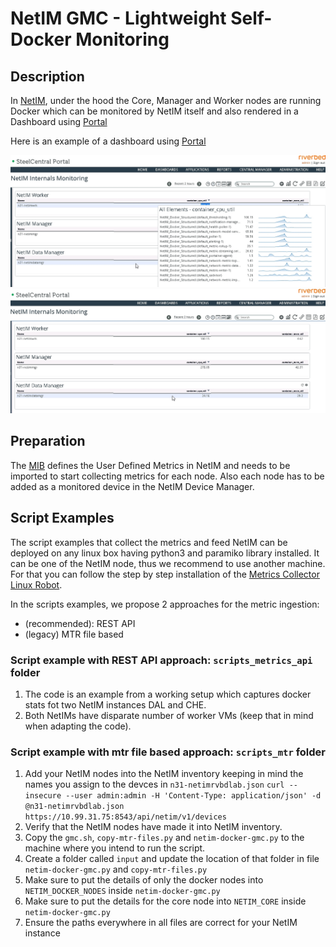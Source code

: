 # NetIM GMC - Lightweight Self-Docker Monitoring

## Description

In [NetIM](https://www.riverbed.com/products/npm/netim.html), under the hood the Core, Manager and Worker nodes are running Docker which can be monitored by NetIM itself and also rendered in a Dashboard using [Portal](https://www.riverbed.com/products/npm/portal)

Here is an example of a dashboard using [Portal](https://www.riverbed.com/products/npm/portal)

![drilldown](demo/Portal-Drilldown.jpg)
![](demo/Portal-Overall.jpg)

## Preparation

The [MIB](mib) defines the User Defined Metrics in NetIM and needs to be imported to start collecting metrics for each node. Also each node has to be added as a monitored device in the NetIM Device Manager.

## Script Examples

The script examples that collect the metrics and feed NetIM can be deployed on any linux box having python3 and paramiko library installed. It can be one of the NetIM node,
thus we recommend to use another machine. For that you can follow the step by step installation of the [Metrics Collector Linux Robot](https://github.com/riverbed/Riverbed-Community-Toolkit/tree/master/NetIM/Synthetic-Test/Robot-002-MetricsCollector-Linux).

In the scripts examples, we propose 2 approaches for the metric ingestion:
- (recommended): REST API
- (legacy) MTR file based 

### Script example with REST API approach: ```scripts_metrics_api``` folder

1. The code is an example from a working setup which captures docker stats fot two NetIM instances DAL and CHE.
1. Both NetIMs have disparate number of worker VMs (keep that in mind when adapting the code).

### Script example with mtr file based approach: ```scripts_mtr``` folder

1. Add your NetIM nodes into the NetIM inventory keeping in mind the names you assign to the devces in ```n31-netimrvbdlab.json```
```curl --insecure --user admin:admin -H 'Content-Type: application/json' -d @n31-netimrvbdlab.json https://10.99.31.75:8543/api/netim/v1/devices```
1. Verify that the NetIM nodes have made it into NetIM inventory.
1. Copy the ```gmc.sh```, ```copy-mtr-files.py``` and ```netim-docker-gmc.py``` to the machine where you intend to run the script.
1. Create a folder called ```input``` and update the location of that folder in file ```netim-docker-gmc.py``` and ```copy-mtr-files.py```
1. Make sure to put the details of only the docker nodes into ```NETIM_DOCKER_NODES``` inside ```netim-docker-gmc.py```
1. Make sure to put the details for the core node into ```NETIM_CORE``` inside ```netim-docker-gmc.py```
1. Ensure the paths everywhere in all files are correct for your NetIM instance
